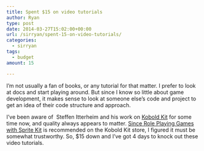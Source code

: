 ```yaml
---
title: Spent $15 on video tutorials
author: Ryan
type: post
date: 2014-03-27T15:02:00+00:00
url: /sirryan/spent-15-on-video-tutorials/
categories:
  - sirryan
tags:
  - budget
amount: 15

---
```

I&#8217;m not usually a fan of books, or any tutorial for that matter. I prefer to look at docs and start playing around. But since I know so little about game development, it makes sense to look at someone else&#8217;s code and project to get an idea of their code structure and approach.
<!--more-->

I&#8217;ve been aware of  Steffen Itterheim and his work on <a href="http://koboldkit.com" target="_blank">Kobold Kit</a> for some time now, and quality always appears to matter. <a href="http://cartoonsmartblog.wordpress.com/2013/10/11/role-playing-games-with-sprite-kit/" target="_blank">Since Role Playing Games with Sprite Kit</a> is recommended on the Kobold Kit store, I figured it must be somewhat trustworthy. So, $15 down and I&#8217;ve got 4 days to knock out these video tutorials.